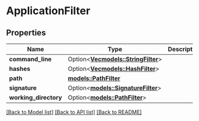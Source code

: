 # ApplicationFilter

## Properties

Name | Type | Description | Notes
------------ | ------------- | ------------- | -------------
**command_line** | Option<[**Vec<models::StringFilter>**](StringFilter.md)> |  | [optional]
**hashes** | Option<[**Vec<models::HashFilter>**](HashFilter.md)> |  | [optional]
**path** | [**models::PathFilter**](PathFilter.md) |  | 
**signature** | Option<[**models::SignatureFilter**](SignatureFilter.md)> |  | [optional]
**working_directory** | Option<[**models::PathFilter**](PathFilter.md)> |  | [optional]

[[Back to Model list]](../README.md#documentation-for-models) [[Back to API list]](../README.md#documentation-for-api-endpoints) [[Back to README]](../README.md)


